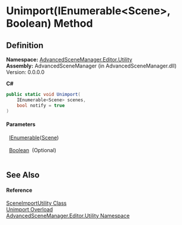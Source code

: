 # Unimport(IEnumerable&lt;Scene&gt;, Boolean) Method




## Definition
**Namespace:** <a href="N_AdvancedSceneManager_Editor_Utility.md">AdvancedSceneManager.Editor.Utility</a>  
**Assembly:** AdvancedSceneManager (in AdvancedSceneManager.dll) Version: 0.0.0.0

**C#**
``` C#
public static void Unimport(
	IEnumerable<Scene> scenes,
	bool notify = true
)
```



#### Parameters
<dl><dt>  <a href="https://learn.microsoft.com/dotnet/api/system.collections.generic.ienumerable-1" target="_blank" rel="noopener noreferrer">IEnumerable</a>(<a href="T_AdvancedSceneManager_Models_Scene.md">Scene</a>)</dt><dd> </dd><dt>  <a href="https://learn.microsoft.com/dotnet/api/system.boolean" target="_blank" rel="noopener noreferrer">Boolean</a>  (Optional)</dt><dd> </dd></dl>

## See Also


#### Reference
<a href="T_AdvancedSceneManager_Editor_Utility_SceneImportUtility.md">SceneImportUtility Class</a>  
<a href="Overload_AdvancedSceneManager_Editor_Utility_SceneImportUtility_Unimport.md">Unimport Overload</a>  
<a href="N_AdvancedSceneManager_Editor_Utility.md">AdvancedSceneManager.Editor.Utility Namespace</a>  
